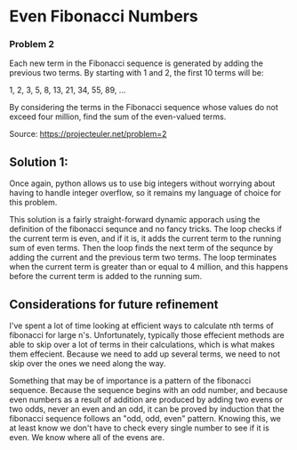 # Even Fibonacci Numbers
### Problem 2

Each new term in the Fibonacci sequence is generated by adding the previous two terms. By starting with 1 and 2, the first 10 terms will be:

1, 2, 3, 5, 8, 13, 21, 34, 55, 89, ...

By considering the terms in the Fibonacci sequence whose values do not exceed four million, find the sum of the even-valued terms.

Source: https://projecteuler.net/problem=2

## Solution 1:

Once again, python allows us to use big integers without worrying about having to handle integer overflow, so it remains my language of choice for this problem.

This solution is a fairly straight-forward dynamic apporach using the definition of the fibonacci sequnce and no fancy tricks.
The loop checks if the current term is even, and if it is, it adds the current term to the running sum of even terms. 
Then the loop finds the next term of the sequnce by adding the current and the previous term two terms. 
The loop terminates when the current term is greater than or equal to 4 million, and this happens before the current term is added to the running sum.

## Considerations for future refinement

I've spent a lot of time looking at efficient ways to calculate nth terms of fibonacci for large n's. Unfortunately, typically those effecient methods are able to skip over a lot of terms in their calculations, which is what makes them effecient. Because we need to add up several terms, we need to not skip over the ones we need along the way.   

Something that may be of importance is a pattern of the fibonacci sequence. Because the sequence begins with an odd number, 
and because even numbers as a result of addition are produced by adding two evens or two odds, never an even and an odd, 
it can be proved by induction that the fibonacci sequence follows an "odd, odd, even" pattern. 
Knowing this, we at least know we don't have to check every single number to see if it is even. 
We know where all of the evens are.
